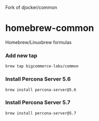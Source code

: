 Fork of djocker/common

# homebrew-common
Homebrew/Linuxbrew formulas

### Add new tap
```
brew tap bigcommerce-labs/common
```

### Install Percona Server 5.6
```
brew install percona-server@5.6
```

### Install Percona Server 5.7
```
brew install percona-server@5.7
```
